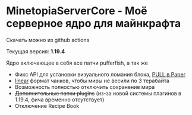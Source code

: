 # MinetopiaServerCore - Моё серверное ядро для майнкрафта
Скачать можно из github actions

Текущая версия: **1.19.4**

Ядро включающее в себя все патчи pufferfish, а так же
* Фикс API для установки визуального ломания блока, [PULL в Paper](https://github.com/PaperMC/Paper/pull/8473)
* [linear](https://github.com/xymb-endcrystalme/LinearRegionFileFormatTools) формат чанков, чтобы миры не весили по 3 терабайта
* Возможность полностью отключить сохранение мира
* ~~Дополнительные папки plugins~~ (из-за новой системы плагинов в 1.19.4, фича временно отсутствует)
* Отключение Recipe Book